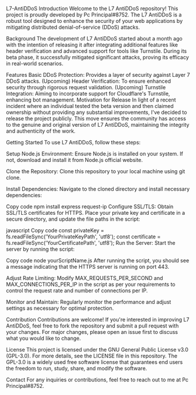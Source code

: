 L7-AntiDDoS
Introduction
Welcome to the L7 AntiDDoS repository! This project is proudly developed by Pc Principal#8752. The L7 AntiDDoS is a robust tool designed to enhance the security of your web applications by mitigating distributed denial-of-service (DDoS) attacks.

Background
The development of L7 AntiDDoS started about a month ago with the intention of releasing it after integrating additional features like header verification and advanced support for tools like Turnstile. During its beta phase, it successfully mitigated significant attacks, proving its efficacy in real-world scenarios.

Features
Basic DDoS Protection: Provides a layer of security against Layer 7 DDoS attacks.
(Upcoming) Header Verification: To ensure enhanced security through rigorous request validation.
(Upcoming) Turnstile Integration: Aiming to incorporate support for Cloudflare's Turnstile, enhancing bot management.
Motivation for Release
In light of a recent incident where an individual tested the beta version and then claimed ownership without providing any substantial improvements, I've decided to release the project publicly. This move ensures the community has access to the genuine and original version of L7 AntiDDoS, maintaining the integrity and authenticity of the work.

Getting Started
To use L7 AntiDDoS, follow these steps:

Setup Node.js Environment: Ensure Node.js is installed on your system. If not, download and install it from Node.js official website.

Clone the Repository: Clone this repository to your local machine using git clone.

Install Dependencies: Navigate to the cloned directory and install necessary dependencies:

Copy code
npm install express request-ip
Configure SSL/TLS: Obtain SSL/TLS certificates for HTTPS. Place your private key and certificate in a secure directory, and update the file paths in the script:

javascript
Copy code
const privateKey = fs.readFileSync('YourPrivateKeyPath', 'utf8');
const certificate = fs.readFileSync('YourCertificatePath', 'utf8');
Run the Server: Start the server by running the script:

Copy code
node yourScriptName.js
After running the script, you should see a message indicating that the HTTPS server is running on port 443.

Adjust Rate Limiting: Modify MAX_REQUESTS_PER_SECOND and MAX_CONNECTIONS_PER_IP in the script as per your requirements to control the request rate and number of connections per IP.

Monitor and Maintain: Regularly monitor the performance and adjust settings as necessary for optimal protection.

Contribution
Contributions are welcome! If you're interested in improving L7 AntiDDoS, feel free to fork the repository and submit a pull request with your changes. For major changes, please open an issue first to discuss what you would like to change.

License
This project is licensed under the GNU General Public License v3.0 (GPL-3.0). For more details, see the LICENSE file in this repository. The GPL-3.0 is a widely used free software license that guarantees end users the freedom to run, study, share, and modify the software.

Contact
For any inquiries or contributions, feel free to reach out to me at Pc Principal#8752.
